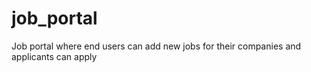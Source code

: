 # job_portal
Job portal where end users can add new jobs for their companies and applicants can apply
